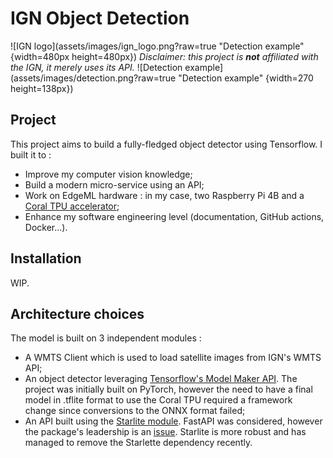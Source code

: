 # IGN Object Detection
![IGN logo](assets/images/ign_logo.png?raw=true "Detection example" {width=480px height=480px})
*Disclaimer: this project is **not** affiliated with the IGN, it merely uses its API.*
![Detection example](assets/images/detection.png?raw=true "Detection example" {width=270 height=138px})

## Project
This project aims to build a fully-fledged object detector using Tensorflow. I built it to :
- Improve my computer vision knowledge;
- Build a modern micro-service using an API;
- Work on EdgeML hardware : in my case, two Raspberry Pi 4B and a [Coral TPU accelerator](https://coral.ai/products/accelerator/);
- Enhance my software engineering level (documentation, GitHub actions, Docker...).

## Installation
WIP.

## Architecture choices
The model is built on 3 independent modules :
- A WMTS Client which is used to load satellite images from IGN's WMTS API;
- An object detector leveraging [Tensorflow's Model Maker API](https://www.tensorflow.org/lite/models/modify/model_maker). The project was initially built on PyTorch, however the need to have a final model in .tflite format to use the Coral TPU required a framework change since conversions to the ONNX format failed;
- An API built using the [Starlite module](https://starlite-api.github.io/starlite/1.48/). FastAPI was considered, however the package's leadership is an [issue](https://github.com/tiangolo/fastapi/discussions/3970). Starlite is more robust and has managed to remove the Starlette dependency recently.